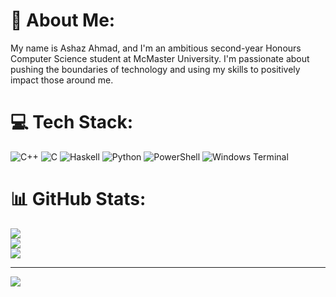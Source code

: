 # 💫 About Me:
My name is Ashaz Ahmad, and I'm an ambitious second-year Honours Computer Science student at McMaster University. I'm passionate about pushing the boundaries of technology and using my skills to positively impact those around me.


# 💻 Tech Stack:
![C++](https://img.shields.io/badge/c++-%2300599C.svg?style=for-the-badge&logo=c%2B%2B&logoColor=white) ![C](https://img.shields.io/badge/c-%2300599C.svg?style=for-the-badge&logo=c&logoColor=white) ![Haskell](https://img.shields.io/badge/Haskell-5e5086?style=for-the-badge&logo=haskell&logoColor=white) ![Python](https://img.shields.io/badge/python-3670A0?style=for-the-badge&logo=python&logoColor=ffdd54) ![PowerShell](https://img.shields.io/badge/PowerShell-%235391FE.svg?style=for-the-badge&logo=powershell&logoColor=white) ![Windows Terminal](https://img.shields.io/badge/Windows%20Terminal-%234D4D4D.svg?style=for-the-badge&logo=windows-terminal&logoColor=white)
# 📊 GitHub Stats:
![](https://github-readme-stats.vercel.app/api?username=Ashaz-Ahmad&theme=dark&hide_border=false&include_all_commits=false&count_private=false)<br/>
![](https://github-readme-streak-stats.herokuapp.com/?user=Ashaz-Ahmad&theme=dark&hide_border=false)<br/>
![](https://github-readme-stats.vercel.app/api/top-langs/?username=Ashaz-Ahmad&theme=dark&hide_border=false&include_all_commits=false&count_private=false&layout=compact)

---
[![](https://visitcount.itsvg.in/api?id=Ashaz-Ahmad&icon=0&color=0)](https://visitcount.itsvg.in)

<!-- Proudly created with GPRM ( https://gprm.itsvg.in ) -->
